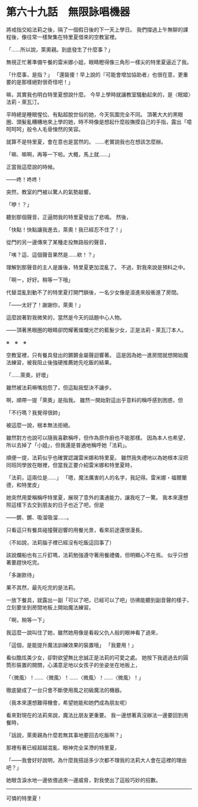 # 第六十九話　無限詠唱機器

將戒指交給法莉之後，隔了一個假日後的下一天上學日。
我們撐過上午無聊的課程後，像往常一樣聚集在特里夏借來的空教室裡。

「……所以說，萊奧親。到底發生了什麼事？」

無視正忙著準備午餐的雷米娜小姐，眼睛瞪得像三角形一樣尖的特里夏逼近了我。

「什麼事，是指？」
「還裝傻！早上說的『可能會增加協助者』也很在意，更重要的是那樣絕對很奇怪吧！」

嘛，其實我也明白特里夏想說什麼。
今早上學時就讓教室騷動起來的，是〈眠姬〉法莉・萊瓦汀。

平時總是睡眼惺忪、有點超脫世俗的她，今天氛圍完全不同。
頂著大大的黑眼圈、頭髮亂糟糟地來上學的她，時不時像是想起什麼般撫摸自己的手指，露出「噫呵呵呵」般令人毛骨悚然的笑容。

就算不是特里夏，會在意也是當然的。
……老實說我也在想該怎麼辦。

「嘛、嘛啊，再等一下啦。大概，馬上就……」

正當我這麼說的時候。

――咚！咚咚！

突然，教室的門被以驚人的氣勢敲響。

「咿！？」

聽到那個聲音，正逼問我的特里夏發出了悲鳴。
然後，

「快點！快點讓我進去，萊奧！我已經忍不住了！」

從門的另一邊傳來了某種走投無路般的聲音，

「咦？這、這個聲音果然是……欸！？」

理解到那聲音的主人是誰後，特里夏更加混亂了。
不過，對我來說是預料之中。

「啊ー，好好。稍等一下哦」

代替混亂到動不了的特里夏打開門鎖後，一名少女像是滾進來般衝進了房間。

「――太好了！謝謝你，萊奧！」

這麼說著對我微笑的，當然是今天的話題中心人物。

――頂著黑眼圈的眼睛卻閃耀著燦爛光芒的藍髮少女，正是法莉・萊瓦汀本人。

※　※　※

空教室裡，只有餐具發出的鏘鏘金屬聲迴響著。
這是因為她一進房間就想開始魔法練習，被我阻止後強硬推薦她先吃飯的結果。

「……萊奧，好壞」

雖然被法莉噘嘴抱怨了，但這點我堅決不讓步。

啊，順帶一提「萊奧」是指我。
雖然一開始對這出乎意料的稱呼感到困惑，但

「不行嗎？我覺得很帥」

被這麼一說，根本無法拒絕。

雖然對方也說可以隨我喜歡稱呼，但作為原作廚也不能那樣。
因為本人也希望，所以去掉了「小姐」，但我還是普通地稱呼她「法莉」。

順便一提，法莉似乎也確實認識雷米娜和特里夏。
雖然我失禮地以為她根本沒把同班同學放在眼裡，但當我正要介紹雷米娜和特里夏時，

「法莉，這兩位是……」
「嗯，魔法厲害的人的名字，我記得。雷米娜・福爾蘭德，和特里皮」

她突然用愛稱稱呼特里夏，展現了意外的溝通能力，讓我吃了一驚。
我本來還想照這樣下去交到朋友的日子也近了吧，但是

――鏘、鏘、吸溜吸溜……。

只看這只有餐具碰撞聲迴響的用餐光景，看來前途還很漫長。

（不如說，法莉腦子裡已經沒有吃飯這回事了）

該說爛船也有三斤釘嗎，法莉勉強遵守著用餐禮儀，但明顯心不在焉。
似乎只想著要趕快吃完。

「多謝款待」

果不其然，最先吃完的是法莉。

一放下餐具，就露出一副「可以了吧，已經可以了吧」彷彿能聽到副音聲的樣子，立刻要坐到房間地板上開始魔法練習。

「啊，稍等一下」

我這麼一說叫住了她，雖然她用像是看殺父仇人般的眼神看了過來，

「這個，是能提升魔法訓練效果的裝置哦」
「我要用！」

看似酷炫美少女，卻對欲望無比忠誠正是法莉的可愛之處。
她按下我遞過去的圓筒形裝置的開關，心滿意足地以女孩子的坐姿坐在地板上，

「〈微風〉！……〈微風〉！……〈微風〉！……〈微風〉！」

徹底變成了一台只會不斷使用風之初級魔法的機器。

（我本來還想難得機會，希望她能和她們成為朋友呢）

看來對現在的法莉來說，魔法比朋友更重要。
我一邊想著真沒辦法一邊要回到用餐時，

「話說，萊奧親為什麼若無其事地要回去吃飯啊？」

那裡有著已經超越混亂、眼神完全呆滯的特里夏，

「――我會好好說明，為什麼我搭話多少次都不理我的法莉大人會在這裡的理由吧？」

她眼含淚水地一邊依偎過來一邊威脅，對我使出了這般巧妙的招數。

---

可憐的特里夏！